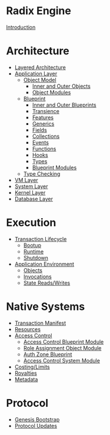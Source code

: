 # Radix Engine

[Introduction](README.md)

# Architecture

- [Layered Architecture](architecture/layers.md)
- [Application Layer](architecture/application/README.md)
  - [Object Model](architecture/application/object/README.md)
    - [Inner and Outer Objects](architecture/application/object/inner_outer_objects.md)
    - [Object Modules](architecture/application/object/object_modules.md)
  - [Blueprint](architecture/application/blueprint/README.md)
    - [Inner and Outer Blueprints](architecture/application/blueprint/inner_outer.md)
    - [Transience](architecture/application/blueprint/transience.md)
    - [Features](architecture/application/blueprint/features.md)
    - [Generics](architecture/application/blueprint/generics.md)
    - [Fields](architecture/application/blueprint/fields.md)
    - [Collections](architecture/application/blueprint/collections.md)
    - [Events](architecture/application/blueprint/events.md)
    - [Functions](architecture/application/blueprint/functions.md)
    - [Hooks](architecture/application/blueprint/hooks.md)
    - [Types](architecture/application/blueprint/types.md)
    - [Blueprint Modules](architecture/application/blueprint/blueprint_modules.md)
  - [Type Checking](architecture/application/type_checking/README.md)
- [VM Layer](architecture/vm/README.md)
- [System Layer](architecture/system/README.md)
- [Kernel Layer](architecture/kernel/README.md)
- [Database Layer](architecture/database/README.md)

# Execution

- [Transaction Lifecycle](execution/transaction_lifecycle/README.md)
  - [Bootup](execution/transaction_lifecycle/bootup.md)
  - [Runtime](execution/transaction_lifecycle/runtime.md)
  - [Shutdown](execution/transaction_lifecycle/shutdown.md)
- [Application Environment](execution/environment/README.md)
  - [Objects](execution/environment/object_lifecycle.md)
  - [Invocations](execution/environment/invocations.md)
  - [State Reads/Writes](execution/environment/state_reads_writes.md)

# Native Systems

- [Transaction Manifest]()
- [Resources](native/resources/README.md)
- [Access Control](native/access_control/README.md)
  - [Access Control Blueprint Module](native/access_control/blueprint_module.md)
  - [Role Assignment Object Module](native/access_control/role_assignment.md)
  - [Auth Zone Blueprint](native/access_control/authzone.md)
  - [Access Control System Module](native/access_control/system_module.md)
- [Costing/Limits]()
- [Royalties]()
- [Metadata]()

# Protocol
- [Genesis Bootstrap]()
- [Protocol Updates]()
 